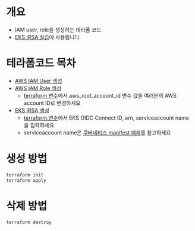 # 개요
* IAM user, role을 생성하는 테라폼 코드
* [EKS IRSA 실습](../k8s_manifests/)에 사용됩니다.

# 테라폼코드 목차
* [AWS IAM User 생성](./hardcoding_user.tf)
* [AWS IAM Role 생성](./assume_role.tf)
  * [terraform 변수](./terraform.tfvars)에서 aws_root_account_id 변수 값을 여러분의 AWS account ID로 변경하세요
* [EKS IRSA 생성](./irsa.tf)
  * [terraform 변수](./terraform.tfvars)에서 EKS OIDC Connect ID, arn, serviceaccount name을 입력하세요
  * serviceaccount name은 [쿠버네티스 manifest 예제](../k8s_manifests/irsa.yaml)를 참고하세요

# 생성 방법

```sh
terraform init
terraform apply
```


# 삭제 방법

```sh
terraform destroy
```
